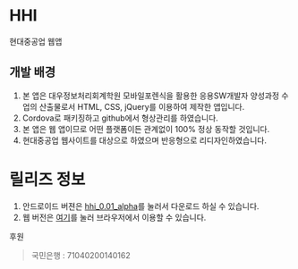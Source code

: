 # HHI
현대중공업 웹앱

## 개발 배경
1. 본 앱은 대우정보처리회계학원 모바일포렌식을 활용한 응용SW개발자 양성과정 수업의 산출물로서  HTML, CSS, jQuery를 이용하여 제작한 앱입니다.
1. Cordova로 패키징하고 github에서 형상관리를 하였습니다.
1. 본 앱은 웹 앱이므로 어떤 플랫폼이든 관계없이 100% 정상 동작할 것입니다.
1. 현대중공업 웹사이트를 대상으로 하였으며 반응형으로 리디자인하였습니다.

# 릴리즈 정보
1. 안드로이드 버젼은 [hhi_0.01_alpha](#)를 눌러서 다운로드 하실 수 있습니다.
2. 웹 버전은 [여기](http://heetakbk.dothome.co.kr/hhi)를 눌러 브라우저에서 이용할 수 있습니다.

후원
>국민은행  : 71040200140162
